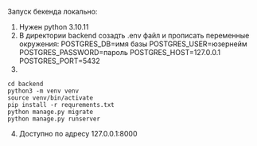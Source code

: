 Запуск бекенда локально:
1. Нужен python 3.10.11
2. В директории backend созадть .env файл и прописать переменные окружения:
POSTGRES_DB=имя базы
POSTGRES_USER=юзернейм
POSTGRES_PASSWORD=пароль
POSTGRES_HOST=127.0.0.1
POSTGRES_PORT=5432
3.
```
cd backend
python3 -m venv venv
source venv/bin/activate
pip install -r requrements.txt
python manage.py migrate
python manage.py runserver
```
4. Доступно по адресу 127.0.0.1:8000